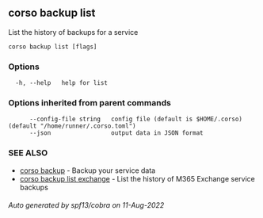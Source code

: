 ## corso backup list

List the history of backups for a service

```
corso backup list [flags]
```

### Options

```
  -h, --help   help for list
```

### Options inherited from parent commands

```
      --config-file string   config file (default is $HOME/.corso) (default "/home/runner/.corso.toml")
      --json                 output data in JSON format
```

### SEE ALSO

* [corso backup](corso_backup.md)	 - Backup your service data
* [corso backup list exchange](corso_backup_list_exchange.md)	 - List the history of M365 Exchange service backups

###### Auto generated by spf13/cobra on 11-Aug-2022
